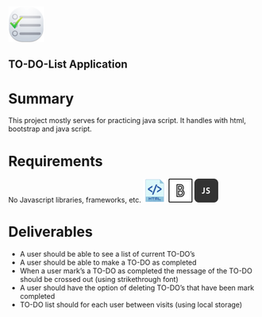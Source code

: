 ![To-Do-List](https://github.com/benjaminheine/to_do_list/blob/master/todo_23068.png)
## TO-DO-List Application
# Summary
This project mostly serves for practicing java script. 
It handles with html, bootstrap and java script.
# Requirements
No Javascript libraries, frameworks, etc.
![To-Do-List](https://github.com/benjaminheine/to_do_list/blob/master/icon_html_256_30059.png) ![To-Do-List](https://github.com/benjaminheine/to_do_list/blob/master/mbribootstrap_99478%20(2).png) ![To-Do-List](https://github.com/benjaminheine/to_do_list/blob/master/js_3720.png)
# Deliverables
- A user should be able to see a list of current TO-DO’s
- A user should be able to make a TO-DO as completed
- When a user mark’s a TO-DO as completed the message of the TO-DO should be crossed out (using strikethrough font)
- A user should have the option of deleting TO-DO’s that have been mark completed
- TO-DO list should for each user between visits (using local storage)


